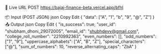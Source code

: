 🚀 Live URL
POST https://bajaj-finance-beta.vercel.app/bfhl

📦 Input (POST JSON)
json
Copy
Edit
{
  "data": ["A", "1", "b", "9", "@", "Z"]
}
📤 Output
json
Copy
Edit
{
  "is_success": true,
  "user_id": "shubham_dhoni_29072005",
  "email_id": "shubhdevv@gmail.com",
  "college_roll_number": "2210992363",
  "even_numbers": [],
  "odd_numbers": ["1", "9"],
  "uppercase_alphabets": ["A", "B", "Z"],
  "special_characters": ["@"],
  "sum_of_numbers": 10,
  "reverse_alternating_caps": "ZbA"
}